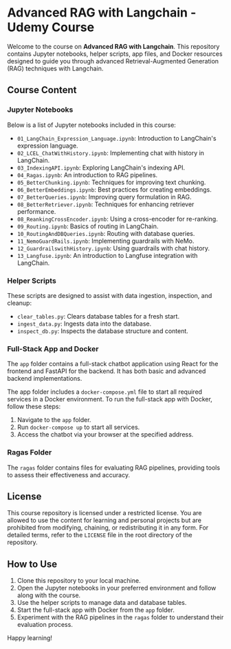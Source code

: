# Advanced RAG with Langchain - Udemy Course

Welcome to the course on **Advanced RAG with Langchain**. This repository contains Jupyter notebooks, helper scripts, app files, and Docker resources designed to guide you through advanced Retrieval-Augmented Generation (RAG) techniques with Langchain.

## Course Content

### Jupyter Notebooks

Below is a list of Jupyter notebooks included in this course:

- `01_LangChain_Expression_Language.ipynb`: Introduction to LangChain's expression language.
- `02_LCEL_ChatWithHistory.ipynb`: Implementing chat with history in LangChain.
- `03_IndexingAPI.ipynb`: Exploring LangChain's indexing API.
- `04_Ragas.ipynb`: An introduction to RAG pipelines.
- `05_BetterChunking.ipynb`: Techniques for improving text chunking.
- `06_BetterEmbeddings.ipynb`: Best practices for creating embeddings.
- `07_BetterQueries.ipynb`: Improving query formulation in RAG.
- `08_BetterRetriever.ipynb`: Techniques for enhancing retriever performance.
- `08_ReankingCrossEncoder.ipynb`: Using a cross-encoder for re-ranking.
- `09_Routing.ipynb`: Basics of routing in LangChain.
- `10_RoutingAndDBQueries.ipynb`: Routing with database queries.
- `11_NemoGuardRails.ipynb`: Implementing guardrails with NeMo.
- `12_GuardrailswithHistory.ipynb`: Using guardrails with chat history.
- `13_Langfuse.ipynb`: An introduction to Langfuse integration with LangChain.

### Helper Scripts

These scripts are designed to assist with data ingestion, inspection, and cleanup:

- `clear_tables.py`: Clears database tables for a fresh start.
- `ingest_data.py`: Ingests data into the database.
- `inspect_db.py`: Inspects the database structure and content.

### Full-Stack App and Docker

The `app` folder contains a full-stack chatbot application using React for the frontend and FastAPI for the backend. It has both basic and advanced backend implementations.

The app folder includes a `docker-compose.yml` file to start all required services in a Docker environment. To run the full-stack app with Docker, follow these steps:

1. Navigate to the `app` folder.
2. Run `docker-compose up` to start all services.
3. Access the chatbot via your browser at the specified address.

### Ragas Folder

The `ragas` folder contains files for evaluating RAG pipelines, providing tools to assess their effectiveness and accuracy.

## License

This course repository is licensed under a restricted license. You are allowed to use the content for learning and personal projects but are prohibited from modifying, chaining, or redistributing it in any form. For detailed terms, refer to the `LICENSE` file in the root directory of the repository.

## How to Use

1. Clone this repository to your local machine.
2. Open the Jupyter notebooks in your preferred environment and follow along with the course.
3. Use the helper scripts to manage data and database tables.
4. Start the full-stack app with Docker from the `app` folder.
5. Experiment with the RAG pipelines in the `ragas` folder to understand their evaluation process.

Happy learning!
